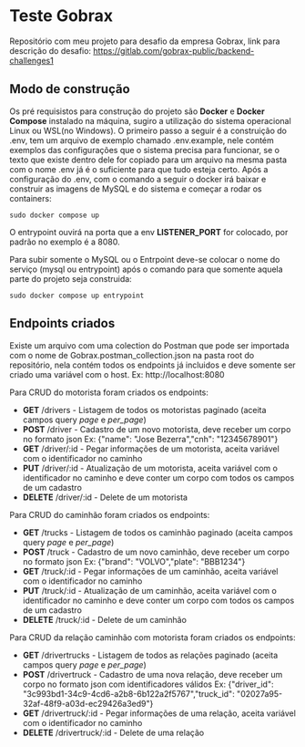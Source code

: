 # Teste Gobrax
Repositório com meu projeto para desafio da empresa Gobrax, link para descrição do desafio: https://gitlab.com/gobrax-public/backend-challenges1

## Modo de construção
Os pré requisistos para construção do projeto são __Docker__ e __Docker Compose__ instalado na máquina, sugiro a utilização do sistema operacional Linux ou WSL(no Windows). O primeiro passo a seguir é a construição do .env, tem um arquivo de exemplo chamado .env.example, nele contém exemplos das configurações que o sistema precisa para funcionar, se o texto que existe dentro dele for copiado para um arquivo na mesma pasta com o nome .env já é o suficiente para que tudo esteja certo.
Após a configuração do .env, com o comando a seguir o docker irá baixar e construir as imagens de MySQL e do sistema e começar a rodar os containers:


    sudo docker compose up

O entrypoint ouvirá na porta que a env **LISTENER_PORT** for colocado, por padrão no exemplo é a 8080.

Para subir somente o MySQL ou o Entrpoint deve-se colocar o nome do serviço (mysql ou entrypoint) após o comando para que somente aquela parte do projeto seja construida:

    sudo docker compose up entrypoint

## Endpoints criados
Existe um arquivo com uma colection do Postman que pode ser importada com o nome de Gobrax.postman_collection.json na pasta root do repositório, nela contém todos os endpoints já incluidos e deve somente ser criado uma variável com o host. Ex: http://localhost:8080

Para CRUD do motorista foram criados os endpoints:
- 	**GET** /drivers - Listagem de todos os motoristas paginado (aceita campos query _page_ e _per_page_)
-	**POST** /driver - Cadastro de um novo motorista, deve receber um corpo no formato json Ex: {"name": "Jose Bezerra","cnh": "12345678901"}
-	**GET** /driver/:id - Pegar informações de um motorista, aceita variável com o identificador no caminho
-	**PUT** /driver/:id - Atualização de um motorista, aceita variável com o identificador no caminho e deve conter um corpo com todos os campos de um cadastro
-	**DELETE** /driver/:id - Delete de um motorista

Para CRUD do caminhão foram criados os endpoints:
- 	**GET** /trucks - Listagem de todos os caminhão paginado (aceita campos query _page_ e _per_page_)
-	**POST** /truck - Cadastro de um novo caminhão, deve receber um corpo no formato json Ex: {"brand": "VOLVO","plate": "BBB1234"}
-	**GET** /truck/:id - Pegar informações de um caminhão, aceita variável com o identificador no caminho
-	**PUT** /truck/:id - Atualização de um caminhão, aceita variável com o identificador no caminho e deve conter um corpo com todos os campos de um cadastro
-	**DELETE** /truck/:id - Delete de um caminhão

Para CRUD da relação caminhão com motorista foram criados os endpoints:
- 	**GET** /drivertrucks - Listagem de todos as relações paginado (aceita campos query _page_ e _per_page_)
-	**POST** /drivertruck - Cadastro de uma nova relação, deve receber um corpo no formato json com identificadores válidos Ex: {"driver_id": "3c993bd1-34c9-4cd6-a2b8-6b122a2f5767","truck_id": "02027a95-32af-48f9-a03d-ec29426a3ed9"}
-	**GET** /drivertruck/:id - Pegar informações de uma relação, aceita variável com o identificador no caminho
-	**DELETE** /drivertruck/:id - Delete de uma relação
